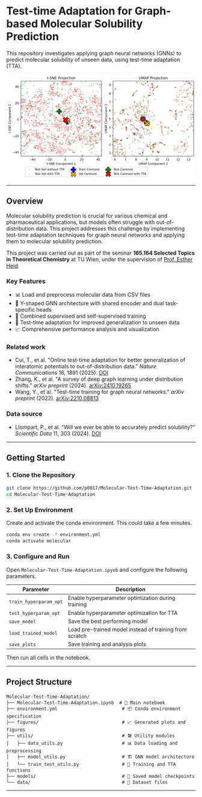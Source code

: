 # Test-time Adaptation for Graph-based Molecular Solubility Prediction

This repository investigates applying graph neural networks (GNNs) to predict molecular solubility of unseen data, using test-time adaptation (TTA).

<p align="center">
  <img src="figures/sets_TTA.jpg" width="1000" />
</p>

---

## Overview

Molecular solubility prediction is crucial for various chemical and pharmaceutical applications, but models often struggle with out-of-distribution data. This project addresses this challenge by implementing test-time adaptation techniques for graph neural networks and applying them to molecular solubility prediction.

This project was carried out as part of the seminar **165.164 Selected Topics in Theoretical Chemistry** at TU Wien, under the supervision of [Prof. Esther Heid](https://hesther.github.io/).

### Key Features
- 📊 Load and preprocess molecular data from CSV files
- 🧠 Y-shaped GNN architecture with shared encoder and dual task-specific heads
- 🎯 Combined supervised and self-supervised training
- 🔄 Test-time adaptation for improved generalization to unseen data
- 📈 Comprehensive performance analysis and visualization

### Related work
- Cui, T., et al. "Online test-time adaptation for better generalization of interatomic potentials to out-of-distribution data." *Nature Communications* 16, 1891 (2025). [DOI](https://doi.org/10.1038/s41467-025-57101-4)
- Zhang, K., et al. "A survey of deep graph learning under distribution shifts." *arXiv preprint* (2024). [arXiv:2410.19265](https://arxiv.org/abs/2410.19265)
- Wang, Y., et al. "Test-time training for graph neural networks." *arXiv preprint* (2022). [arXiv:2210.08813](https://arxiv.org/abs/2210.08813)

### Data source
- Llompart, P., et al. "Will we ever be able to accurately predict solubility?" *Scientific Data* 11, 303 (2024). [DOI](https://doi.org/10.1038/s41597-024-03105-6)

---

## Getting Started

### 1. Clone the Repository
```bash
git clone https://github.com/p0017/Molecular-Test-Time-Adaptation.git
cd Molecular-Test-Time-Adaptation
```

### 2. Set Up Environment
Create and activate the conda environment. This could take a few minutes. 
```bash
conda env create -f environment.yml
conda activate molecular
```

### 3. Configure and Run
Open `Molecular-Test-Time-Adaptation.ipynb` and configure the following parameters.

| Parameter | Description |
|-----------|-------------|
| `train_hyperparam_opt` | Enable hyperparameter optimization during training |
| `test_hyperparam_opt` | Enable hyperparameter optimization for TTA |
| `save_model` | Save the best performing model |
| `load_trained_model` | Load pre-trained model instead of training from scratch |
| `save_plots` | Save training and analysis plots |

Then run all cells in the notebook.

---

## Project Structure

```
Molecular-Test-Time-Adaptation/
├── Molecular-Test-Time-Adaptation.ipynb  # 📓 Main notebook
├── environment.yml                        # 📦 Conda environment specification
├── figures/                               # 📈 Generated plots and figures
├── utils/                                 # 🛠️ Utility modules
│   ├── data_utils.py                      # 📊 Data loading and preprocessing
│   ├── model_utils.py                     # 🏗️ GNN model architecture
│   └── train_test_utils.py                # 🎯 Training and TTA functions
├── models/                                # 💾 Saved model checkpoints
└── data/                                  # 📁 Dataset files
```

---